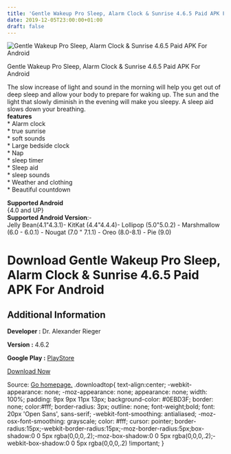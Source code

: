 ```yaml
---
title: 'Gentle Wakeup Pro Sleep, Alarm Clock & Sunrise 4.6.5 Paid APK For Android'
date: 2019-12-05T23:00:00+01:00
draft: false
---
```


![Gentle Wakeup Pro Sleep, Alarm Clock & Sunrise 4.6.5 Paid APK For Android](https://i0.wp.com/apkhome.net/wp-content/uploads/2019/12/Gentle-Wakeup-Pro-Sleep-Alarm-Clock-Sunrise-4.6.5-Paid.png "Gentle Wakeup Pro Sleep, Alarm Clock & Sunrise 4.6.5 Paid APK For Android")

  

Gentle Wakeup Pro Sleep, Alarm Clock & Sunrise 4.6.5 Paid APK For Android

The slow increase of light and sound in the morning will help you get out of deep sleep and allow your body to prepare for waking up. The sun and the light that slowly diminish in the evening will make you sleepy. A sleep aid slows down your breathing.  
**features**  
\* Alarm clock  
\* true sunrise  
\* soft sounds  
\* Large bedside clock  
\* Nap  
\* sleep timer  
\* Sleep aid  
\* sleep sounds  
\* Weather and clothing  
\* Beautiful countdown

**Supported Android**  
{4.0 and UP}  
**Supported Android Version**:-  
Jelly Bean(4.1"4.3.1)- KitKat (4.4"4.4.4)- Lollipop (5.0"5.0.2) - Marshmallow (6.0 - 6.0.1) - Nougat (7.0 " 7.1.1) - Oreo (8.0-8.1) - Pie (9.0)

Download Gentle Wakeup Pro Sleep, Alarm Clock & Sunrise 4.6.5 Paid APK For Android
==================================================================================

Additional Information
----------------------

**Developer :** Dr. Alexander Rieger

**Version :** 4.6.2

**Google Play :** [PlayStore](https://play.google.com/store/apps/details?id=com.changemystyle.gentlewakeuppro)

  

[Download Now](https://store4app.co/post/gentle-wakeup-pro-sleep-alarm-clock-amp-sunrise-4-6-5-paid-apk-for-android_1575365775)

  
Source: [Go homepage.](https://store4app.co/post/gentle-wakeup-pro-sleep-alarm-clock-amp-sunrise-4-6-5-paid-apk-for-android_1575365775) .downloadtop{ text-align:center; -webkit-appearance: none; -moz-appearance: none; appearance: none; width: 100%; padding: 9px 9px 11px 13px; background-color: #0EBD3F; border: none; color:#fff; border-radius: 3px; outline: none; font-weight;bold; font: 20px 'Open Sans', sans-serif; -webkit-font-smoothing: antialiased; -moz-osx-font-smoothing: grayscale; color: #fff; cursor: pointer; border-radius:15px;-webkit-border-radius:15px;-moz-border-radius:5px;box-shadow:0 0 5px rgba(0,0,0,.2);-moz-box-shadow:0 0 5px rgba(0,0,0,.2);-webkit-box-shadow:0 0 5px rgba(0,0,0,.2) !important; }